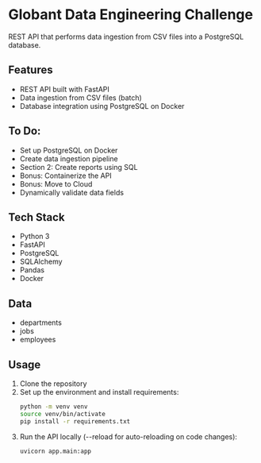 # Globant Data Engineering Challenge

REST API that performs data ingestion from CSV files into a PostgreSQL database.

## Features

- REST API built with FastAPI
- Data ingestion from CSV files (batch)
- Database integration using PostgreSQL on Docker

## To Do:

- Set up PostgreSQL on Docker
- Create data ingestion pipeline
- Section 2: Create reports using SQL
- Bonus: Containerize the API
- Bonus: Move to Cloud
- Dynamically validate data fields

## Tech Stack

- Python 3
- FastAPI
- PostgreSQL
- SQLAlchemy
- Pandas
- Docker

## Data

- departments
- jobs
- employees

## Usage

1. Clone the repository
2. Set up the environment and install requirements:
   ```bash
   python -m venv venv
   source venv/bin/activate
   pip install -r requirements.txt
3. Run the API locally  (--reload for auto-reloading on code changes):
   ```bash
   uvicorn app.main:app
